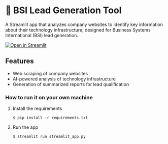 # 🏢 BSI Lead Generation Tool

A Streamlit app that analyzes company websites to identify key information about their technology infrastructure, designed for Business Systems International (BSI) lead generation.

[![Open in Streamlit](https://static.streamlit.io/badges/streamlit_badge_black_white.svg)](https://lead-generation-tool.streamlit.app/)

## Features

- Web scraping of company websites
- AI-powered analysis of technology infrastructure
- Generation of summarized reports for lead qualification

### How to run it on your own machine

1. Install the requirements

   ```
   $ pip install -r requirements.txt
   ```

2. Run the app

   ```
   $ streamlit run streamlit_app.py
   ```
